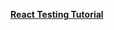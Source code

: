 **[React Testing Tutorial](https://wanago.io/2018/08/27/testing-javascript-tutorial-types-of-tests-of-unit-testing-with-jest/)**
